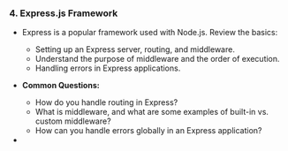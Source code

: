 
### 4. **Express.js Framework**
   - Express is a popular framework used with Node.js. Review the basics:
     - Setting up an Express server, routing, and middleware.
     - Understand the purpose of middleware and the order of execution.
     - Handling errors in Express applications.

   - **Common Questions:**
     - How do you handle routing in Express?
     - What is middleware, and what are some examples of built-in vs. custom middleware?
     - How can you handle errors globally in an Express application?
 - 